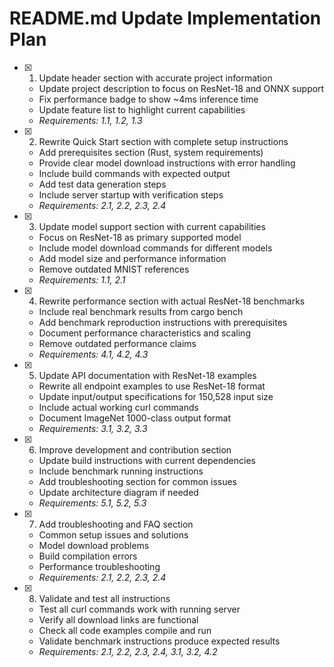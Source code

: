 # README.md Update Implementation Plan

- [x] 1. Update header section with accurate project information
  - Update project description to focus on ResNet-18 and ONNX support
  - Fix performance badge to show ~4ms inference time
  - Update feature list to highlight current capabilities
  - _Requirements: 1.1, 1.2, 1.3_

- [x] 2. Rewrite Quick Start section with complete setup instructions
  - Add prerequisites section (Rust, system requirements)
  - Provide clear model download instructions with error handling
  - Include build commands with expected output
  - Add test data generation steps
  - Include server startup with verification steps
  - _Requirements: 2.1, 2.2, 2.3, 2.4_

- [x] 3. Update model support section with current capabilities
  - Focus on ResNet-18 as primary supported model
  - Include model download commands for different models
  - Add model size and performance information
  - Remove outdated MNIST references
  - _Requirements: 1.1, 2.1_

- [x] 4. Rewrite performance section with actual ResNet-18 benchmarks
  - Include real benchmark results from cargo bench
  - Add benchmark reproduction instructions with prerequisites
  - Document performance characteristics and scaling
  - Remove outdated performance claims
  - _Requirements: 4.1, 4.2, 4.3_

- [x] 5. Update API documentation with ResNet-18 examples
  - Rewrite all endpoint examples to use ResNet-18 format
  - Update input/output specifications for 150,528 input size
  - Include actual working curl commands
  - Document ImageNet 1000-class output format
  - _Requirements: 3.1, 3.2, 3.3_

- [x] 6. Improve development and contribution section
  - Update build instructions with current dependencies
  - Include benchmark running instructions
  - Add troubleshooting section for common issues
  - Update architecture diagram if needed
  - _Requirements: 5.1, 5.2, 5.3_

- [x] 7. Add troubleshooting and FAQ section
  - Common setup issues and solutions
  - Model download problems
  - Build compilation errors
  - Performance troubleshooting
  - _Requirements: 2.1, 2.2, 2.3, 2.4_

- [x] 8. Validate and test all instructions
  - Test all curl commands work with running server
  - Verify all download links are functional
  - Check all code examples compile and run
  - Validate benchmark instructions produce expected results
  - _Requirements: 2.1, 2.2, 2.3, 2.4, 3.1, 3.2, 4.2_